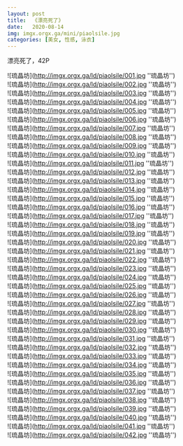```yaml
---
layout: post
title:  《漂亮死了》
date:   2020-08-14
img: imgx.orgx.ga/mini/piaolsile.jpg
categories: [美女, 性感, 泳衣]
---
```


漂亮死了，42P

![琉晶坊](http://imgx.orgx.ga/ld/piaolsile/001.jpg ''琉晶坊'') <br>
![琉晶坊](http://imgx.orgx.ga/ld/piaolsile/002.jpg ''琉晶坊'') <br>
![琉晶坊](http://imgx.orgx.ga/ld/piaolsile/003.jpg ''琉晶坊'') <br>
![琉晶坊](http://imgx.orgx.ga/ld/piaolsile/004.jpg ''琉晶坊'') <br>
![琉晶坊](http://imgx.orgx.ga/ld/piaolsile/005.jpg ''琉晶坊'') <br>
![琉晶坊](http://imgx.orgx.ga/ld/piaolsile/006.jpg ''琉晶坊'') <br>
![琉晶坊](http://imgx.orgx.ga/ld/piaolsile/007.jpg ''琉晶坊'') <br>
![琉晶坊](http://imgx.orgx.ga/ld/piaolsile/008.jpg ''琉晶坊'') <br>
![琉晶坊](http://imgx.orgx.ga/ld/piaolsile/009.jpg ''琉晶坊'') <br>
![琉晶坊](http://imgx.orgx.ga/ld/piaolsile/010.jpg ''琉晶坊'') <br>
![琉晶坊](http://imgx.orgx.ga/ld/piaolsile/011.jpg ''琉晶坊'') <br>
![琉晶坊](http://imgx.orgx.ga/ld/piaolsile/012.jpg ''琉晶坊'') <br>
![琉晶坊](http://imgx.orgx.ga/ld/piaolsile/013.jpg ''琉晶坊'') <br>
![琉晶坊](http://imgx.orgx.ga/ld/piaolsile/014.jpg ''琉晶坊'') <br>
![琉晶坊](http://imgx.orgx.ga/ld/piaolsile/015.jpg ''琉晶坊'') <br>
![琉晶坊](http://imgx.orgx.ga/ld/piaolsile/016.jpg ''琉晶坊'') <br>
![琉晶坊](http://imgx.orgx.ga/ld/piaolsile/017.jpg ''琉晶坊'') <br>
![琉晶坊](http://imgx.orgx.ga/ld/piaolsile/018.jpg ''琉晶坊'') <br>
![琉晶坊](http://imgx.orgx.ga/ld/piaolsile/019.jpg ''琉晶坊'') <br>
![琉晶坊](http://imgx.orgx.ga/ld/piaolsile/020.jpg ''琉晶坊'') <br>
![琉晶坊](http://imgx.orgx.ga/ld/piaolsile/021.jpg ''琉晶坊'') <br>
![琉晶坊](http://imgx.orgx.ga/ld/piaolsile/022.jpg ''琉晶坊'') <br>
![琉晶坊](http://imgx.orgx.ga/ld/piaolsile/023.jpg ''琉晶坊'') <br>
![琉晶坊](http://imgx.orgx.ga/ld/piaolsile/024.jpg ''琉晶坊'') <br>
![琉晶坊](http://imgx.orgx.ga/ld/piaolsile/025.jpg ''琉晶坊'') <br>
![琉晶坊](http://imgx.orgx.ga/ld/piaolsile/026.jpg ''琉晶坊'') <br>
![琉晶坊](http://imgx.orgx.ga/ld/piaolsile/027.jpg ''琉晶坊'') <br>
![琉晶坊](http://imgx.orgx.ga/ld/piaolsile/028.jpg ''琉晶坊'') <br>
![琉晶坊](http://imgx.orgx.ga/ld/piaolsile/029.jpg ''琉晶坊'') <br>
![琉晶坊](http://imgx.orgx.ga/ld/piaolsile/030.jpg ''琉晶坊'') <br>
![琉晶坊](http://imgx.orgx.ga/ld/piaolsile/031.jpg ''琉晶坊'') <br>
![琉晶坊](http://imgx.orgx.ga/ld/piaolsile/032.jpg ''琉晶坊'') <br>
![琉晶坊](http://imgx.orgx.ga/ld/piaolsile/033.jpg ''琉晶坊'') <br>
![琉晶坊](http://imgx.orgx.ga/ld/piaolsile/034.jpg ''琉晶坊'') <br>
![琉晶坊](http://imgx.orgx.ga/ld/piaolsile/035.jpg ''琉晶坊'') <br>
![琉晶坊](http://imgx.orgx.ga/ld/piaolsile/036.jpg ''琉晶坊'') <br>
![琉晶坊](http://imgx.orgx.ga/ld/piaolsile/037.jpg ''琉晶坊'') <br>
![琉晶坊](http://imgx.orgx.ga/ld/piaolsile/038.jpg ''琉晶坊'') <br>
![琉晶坊](http://imgx.orgx.ga/ld/piaolsile/039.jpg ''琉晶坊'') <br>
![琉晶坊](http://imgx.orgx.ga/ld/piaolsile/040.jpg ''琉晶坊'') <br>
![琉晶坊](http://imgx.orgx.ga/ld/piaolsile/041.jpg ''琉晶坊'') <br>
![琉晶坊](http://imgx.orgx.ga/ld/piaolsile/042.jpg ''琉晶坊'') <br>
